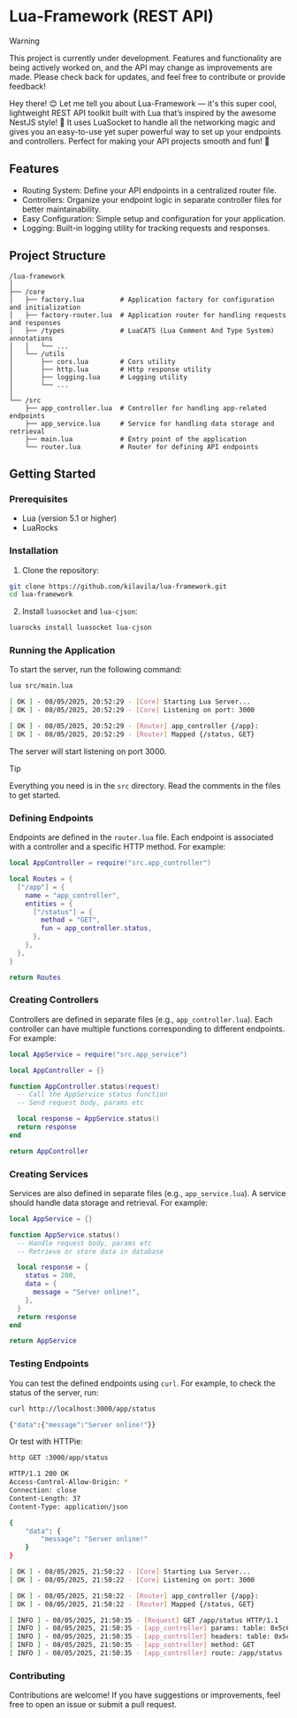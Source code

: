 # Lua-Framework (REST API)

> [!WARNING]
> This project is currently under development. Features and functionality are
> being actively worked on, and the API may change as improvements are made.
> Please check back for updates, and feel free to contribute or provide feedback!

Hey there! 😊 Let me tell you about Lua-Framework — it's this super cool,
lightweight REST API toolkit built with Lua that’s inspired by the awesome
NestJS style! 🚀 It uses LuaSocket to handle all the networking magic and gives
you an easy-to-use yet super powerful way to set up your endpoints and
controllers. Perfect for making your API projects smooth and fun! 🎉

## Features

- Routing System: Define your API endpoints in a centralized router file.
- Controllers: Organize your endpoint logic in separate controller files for better maintainability.
- Easy Configuration: Simple setup and configuration for your application.
- Logging: Built-in logging utility for tracking requests and responses.

## Project Structure

```
/lua-framework
│
├── /core
│   ├── factory.lua         # Application factory for configuration and initialization
│   ├── factory-router.lua  # Application router for handling requests and responses
│   ├── /types              # LuaCATS (Lua Comment And Type System) annotations
│   │   └── ...
│   └── /utils
│       ├── cors.lua        # Cors utility
│       ├── http.lua        # Http response utility
│       ├── logging.lua     # Logging utility
│       └── ...
│
└── /src
    ├── app_controller.lua  # Controller for handling app-related endpoints
    ├── app_service.lua     # Service for handling data storage and retrieval
    ├── main.lua            # Entry point of the application
    └── router.lua          # Router for defining API endpoints
```

## Getting Started

### Prerequisites

- Lua (version 5.1 or higher)
- LuaRocks

### Installation

1. Clone the repository:

```bash
git clone https://github.com/kilavila/lua-framework.git
cd lua-framework
```

2. Install `luasocket` and `lua-cjson`:

```bash
luarocks install luasocket lua-cjson
```

### Running the Application

To start the server, run the following command:

```bash
lua src/main.lua
```

```bash
[ OK ] - 08/05/2025, 20:52:29 - [Core] Starting Lua Server...
[ OK ] - 08/05/2025, 20:52:29 - [Core] Listening on port: 3000

[ OK ] - 08/05/2025, 20:52:29 - [Router] app_controller {/app}:
[ OK ] - 08/05/2025, 20:52:29 - [Router] Mapped {/status, GET}
```

The server will start listening on port 3000.

> [!TIP]
> Everything you need is in the `src` directory.
> Read the comments in the files to get started.

### Defining Endpoints

Endpoints are defined in the `router.lua` file. Each endpoint is associated with a controller and a specific HTTP method. For example:

```lua
local AppController = require("src.app_controller")

local Routes = {
  ["/app"] = {
    name = "app_controller",
    entities = {
      ["/status"] = {
        method = "GET",
        fun = app_controller.status,
      },
    },
  },
}

return Routes
```

### Creating Controllers

Controllers are defined in separate files (e.g., `app_controller.lua`). Each controller can have multiple functions corresponding to different endpoints. For example:

```lua
local AppService = require("src.app_service")

local AppController = {}

function AppController.status(request)
  -- Call the AppService status function
  -- Send request body, params etc

  local response = AppService.status()
  return response
end

return AppController
```

### Creating Services

Services are also defined in separate files (e.g., `app_service.lua`). A service should handle data storage and retrieval. For example:

```lua
local AppService = {}

function AppService.status()
  -- Handle request body, params etc
  -- Retrieve or store data in database

  local response = {
    status = 200,
    data = {
      message = "Server online!",
    },
  }
  return response
end

return AppService
```

### Testing Endpoints

You can test the defined endpoints using `curl`. For example, to check the status of the server, run:

```bash
curl http://localhost:3000/app/status
```

```bash
{"data":{"message":"Server online!"}}
```

Or test with HTTPie:

```bash
http GET :3000/app/status
```

```bash
HTTP/1.1 200 OK
Access-Control-Allow-Origin: *
Connection: close
Content-Length: 37
Content-Type: application/json

{
    "data": {
        "message": "Server online!"
    }
}
```

```bash
[ OK ] - 08/05/2025, 21:50:22 - [Core] Starting Lua Server...
[ OK ] - 08/05/2025, 21:50:22 - [Core] Listening on port: 3000

[ OK ] - 08/05/2025, 21:50:22 - [Router] app_controller {/app}:
[ OK ] - 08/05/2025, 21:50:22 - [Router] Mapped {/status, GET}

[ INFO ] - 08/05/2025, 21:50:35 - [Request] GET /app/status HTTP/1.1
[ INFO ] - 08/05/2025, 21:50:35 - [app_controller] params: table: 0x5c670bce7fa0
[ INFO ] - 08/05/2025, 21:50:35 - [app_controller] headers: table: 0x5c670bcec880
[ INFO ] - 08/05/2025, 21:50:35 - [app_controller] method: GET
[ INFO ] - 08/05/2025, 21:50:35 - [app_controller] route: /app/status
```

### Contributing

Contributions are welcome! If you have suggestions or improvements, feel free to open an issue or submit a pull request.
